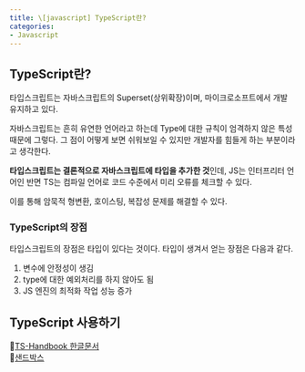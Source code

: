 ```yaml
---
title: \[javascript] TypeScript란?
categories:
- Javascript
---
```


## TypeScript란?

타입스크립트는 자바스크립트의 Superset(상위확장)이며, 마이크로소프트에서 개발 유지하고 있다.

자바스크립트는 흔히 유연한 언어라고 하는데 Type에 대한 규칙이 엄격하지 않은 특성 때문에 그렇다.
그 점이 어떻게 보면 쉬워보일 수 있지만 개발자를 힘들게 하는 부분이라고 생각한다.

**타입스크립트는 결론적으로 자바스크립트에 타입을 추가한 것**인데,
JS는 인터프리터 언어인 반면 TS는 컴파일 언어로 코드 수준에서 미리 오류를 체크할 수 있다.

이를 통해 암묵적 형변환, 호이스팅, 복잡성 문제를 해결할 수 있다.


### TypeScript의 장점

타입스크립트의 장점은 타입이 있다는 것이다.
타입이 생겨서 얻는 장점은 다음과 같다.

1. 변수에 안정성이 생김
2. type에 대한 예외처리를 하지 않아도 됨
3. JS 엔진의 최적화 작업 성능 증가


## TypeScript 사용하기

🔗<a href="https://typescript-kr.github.io/">TS-Handbook 한글문서</a>
<br>
🔗<a href="https://codesandbox.io/s/vanilla-ts">샌드박스</a>

